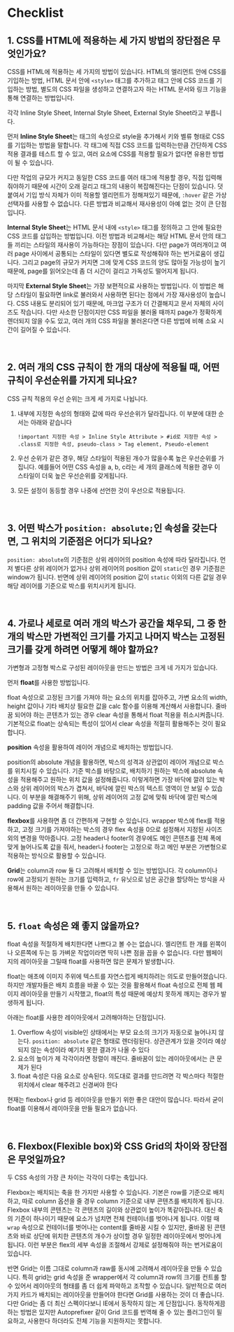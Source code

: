 # Checklist



## 1. CSS를 HTML에 적용하는 세 가지 방법의 장단점은 무엇인가요?

CSS를 HTML에 적용하는 세 가지의 방법이 있습니다. HTML의 엘리먼트 안에 CSS를 기입하는 방법, HTML 문서 안에 `<style>` 태그를 추가하고 태그 안에 CSS 코드를 기입하는 방법, 별도의 CSS 파일을 생성하고 연결하고자 하는 HTML 문서와 링크 기능을 통해 연결하는 방법입니다.

각각 Inline Style Sheet, Internal Style Sheet, External Style Sheet라고 부릅니다.

먼저 **Inline Style Sheet**는 태그의 속성으로 style을 추가해서 키와 벨류 형태로 CSS를 기입하는 방법을 말합니다. 각 태그에 직접 CSS 코드를 입력하는만큼 간단하게 CSS 적용 결과를 테스트 할 수 있고, 여러 요소에 CSS를 적용할 필요가 없다면 유용한 방법이 될 수 있습니다.

다만 작업의 규모가 커지고 동일한 CSS 코드를 여러 태그에 적용할 경우, 직접 입력해줘야하기 때문에 시간이 오래 걸리고 태그의 내용이 복잡해진다는 단점이 있습니다. 덧붙여서 기입 방식 자체가 이미 적용할 엘리먼트가 정해져있기 때문에, `:hover` 같은 가상 선택자를 사용할 수 없습니다. 다른 방법과 비교해서 재사용성이 아예 없는 것이 큰 단점입니다.

**Internal Style Sheet**는 HTML 문서 내에 `<style>` 태그를 정의하고 그 안에 필요한 CSS 코드를 삽입하는 방법입니다. 이전 방법과 비교해서는 해당 HTML 문서 안의 태그들 끼리는 스타일의 재사용이 가능하다는 장점이 있습니다. 다만 page가 여러개이고 여러 page 사이에서 공통되는 스타일이 있다면 별도로 작성해줘야 하는 번거로움이 생깁니다. 그리고 page의 규모가 커지면 그에 맞게 CSS 코드의 양도 많아질 가능성이 높기 때문에, page를 읽어오는데 좀 더 시간이 걸리고 가독성도 떨어지게 됩니다.

마지막 **External Style Sheet**는 가장 보편적으료 사용하는 방법입니다. 이 방법은 해당 스타일이 필요하면 link로 불러와서 사용하면 된다는 점에서 가장 재사용성이 높습니다. CSS 내용도 분리되어 있기 때문에, 마크업 구조가 더 간결해지고 문서 자체의 사이즈도 작습니다. 다만 사소한 단점이지만 CSS 파일을 불러올 때까지 page가 정확하게 렌더되지 않을 수도 있고, 여러 개의 CSS 파일을 불러온다면 다른 방법에 비해 소요 시간이 길어질 수 있습니다.

<br>

## 2. 여러 개의 CSS 규칙이 한 개의 대상에 적용될 때, 어떤 규칙이 우선순위를 가지게 되나요?

CSS 규칙 적용의 우선 순위는 크게 세 가지로 나뉩니다.

1. 내부에 지정한 속성의 형태와 값에 따라 우선순위가 달라집니다. 이 부분에 대한 순서는 아래와 같습니다

   `!important 지정한 속성 > Inline Style Attribute > #id로 지정한 속성 > .class로 지정한 속성, pseudo-class > Tag element, Pseudo-element`

2. 우선 순위가 같은 경우, 해당 스타일이 적용된 개수가 많을수록 높은 우선순위를 가집니다. 예를들어 어떤 CSS 속성을 a, b, c라는 세 개의 클래스에 적용한 경우 이 스타일이 더욱 높은 우선순위를 갖게됩니다.

3. 모든 설정이 동등할 경우 나중에 선언한 것이 우선으로 적용됩니다.

<br>

## 3. 어떤 박스가 `position: absolute;`인 속성을 갖는다면, 그 위치의 기준점은 어디가 되나요?

`position: absolute`의 기준점은 상위 레이어의 position 속성에 따라 달라집니다. 먼저 별다른 상위 레이어가 없거나 상위 레이어의 position 값이 `static`인 경우 기준점은 window가 됩니다. 반면에 상위 레이어의 position 값이 `static` 이외의 다른 값일 경우 해당 레이어를 기준으로 박스를 위치시키게 됩니다.

<br>

## 4. 가로나 세로로 여러 개의 박스가 공간을 채우되, 그 중 한 개의 박스만 가변적인 크기를 가지고 나머지 박스는 고정된 크기를 갖게 하려면 어떻게 해야 할까요?

가변형과 고정형 박스로 구성된 레이아웃을 만드는 방법은 크게 네 가지가 있습니다.

먼저 **float**를 사용한 방법입니다.

float 속성으로 고정된 크기를 가져야 하는 요소의 위치를 잡아주고, 가변 요소의 width, height 값이나 기타 배치상 필요한 값을 calc 함수를 이용해 계산해서 사용합니다. 줄바꿈 되어야 하는 콘텐츠가 있는 경우 clear 속성을 통해서 float 적용을 취소시켜줍니다. 기본적으로 float는 상속되는 특성이 있어서 clear 속성을 적절히 활용해주는 것이 필요합니다.

**position** 속성을 활용하여 레이어 개념으로 배치하는 방법입니다.

position의 absolute 개념을 활용하면, 박스의 성격과 상관없이 레이어 개념으로 박스를 위치시킬 수 있습니다. 기준 박스를 바탕으로, 배치하기 원하는 박스에 absolute 속성을 적용해주고 원하는 위치 값을 설정해줍니다. 이렇게하면 가장 바닥에 깔려 있는 박스와 상위 레이어의 박스가 겹쳐서, 바닥에 깔린 박스의 텍스트 영역이 안 보일 수 있습니다. 이 부분을 해결해주기 위해, 상위 레이어의 고정 값에 맞춰 바닥에 깔린 박스에 padding 값을 주어서 해결합니다.

**flexbox**를 사용하면 좀 더 간편하게 구현할 수 있습니다. wrapper 박스에 flex를 적용하고, 고정 크기를 가져야하는 박스의 경우 flex 속성을 0으로 설정해서 지정된 사이즈 외의 변경을 막아줍니다. 고정 header나 footer의 경우에도 메인 콘텐츠를 전체 폭에 맞게 늘어나도록 값을 줘서, header나 footer는 고정으로 하고 메인 부분은 가변형으로 적용하는 방식으로 활용할 수 있습니다.

**Grid**는 column과 row 둘 다 고려해서 배치할 수 있는 방법입니다. 각 column이나 row에 고정되기 원하는 크기를 입력하고, `fr` 유닛으로 남은 공간을 할당하는 방식을 사용해서 원하는 레이아웃을 만들 수 있습니다.

<br>

## 5. `float` 속성은 왜 좋지 않을까요?

float 속성을 적절하게 배치한다면 나쁘다고 볼 수는 없습니다. 엘리먼트 한 개를 왼쪽이나 오른쪽에 두는 등 가벼운 작업이라면 딱히 나쁜 점을 꼽을 수 없습니다. 다만 웹페이지의 레이아웃을 그릴때 float를 사용하면 많은 문제가 발생합니다.

float는 애초에 이미지 주위에 텍스트를 자연스럽게 배치하려는 의도로 만들어졌습니다. 하지만 개발자들은 배치 흐름을 바꿀 수 있는 것을 활용해서 float 속성으로 전체 웹 페이지 레이아웃을 만들기 시작했고, float의 특성 때문에 예상치 못하게 깨지는 경우가 발생하게 됩니다.

아래는 float를 사용한 레이아웃에서 고려해야하는 단점입니다.

1. Overflow 속성이 visible인 상태에서는 부모 요소의 크기가 자동으로 늘어나지 않는다. `position: absolute` 같은 형태로 렌더링된다. 상관관계가 있을 것이라 예상되지 않는 속성이라 예기치 못한 결과가 나올 수 있다
2. 요소의 높이가 제 각각이라면 정렬이 깨진다. 줄바꿈이 있는 레이아웃에서는 큰 문제가 된다
3. float 속성은 다음 요소로 상속된다. 의도대로 결과를 만드려면 각 박스마다 적절한 위치에서 clear 해주려고 신경써야 한다

현재는 flexbox나 grid 등 레이아웃을 만들기 위한 좋은 대안이 많습니다. 따라서 굳이 float를 이용해서 레이아웃을 만들 필요가 없습니다.

<br>

## 6. Flexbox(Flexible box)와 CSS Grid의 차이와 장단점은 무엇일까요?

두 CSS 속성의 가장 큰 차이는 각각이 다루는 축입니다.

Flexbox는 배치되는 축을 한 가지만 사용할 수 있습니다. 기본은 row를 기준으로 배치하고, 따로 column 옵션을 줄 경우 column 기준으로 내부 콘텐츠를 배치하게 됩니다. Flexbox 내부의 콘텐츠는 각 콘텐츠의 길이와 상관없이 높이가 똑같아집니다. 대신 축의 기준이 하나이기 때문에 요소가 넘치면 전체 컨테이너를 벗어나게 됩니다. 이럴 때 `wrap` 속성으로 컨테이너를 벗어나는 content를 줄바꿈 시킬 수 있지만, 줄바꿈 된 콘텐츠와 바로 상단에 위치한 콘텐츠의 개수가 상이할 경우 일정한 레이아웃에서 벗어나게 됩니다. 이런 부분은 flex의 세부 속성을 조절해서 강제로 설정해줘야 하는 번거로움이 있습니다.

반면 Grid는 이름 그대로 column과 raw를 동시에 고려해서 레이아웃을 만들 수 있습니다. 특히 grid는 grid 속성을 준 wrapper에서 각 column과 row의 크기를 컨트롤 할 수 있어서 레이아웃의 형태를 좀 더 쉽게 파악하고 조작할 수 있습니다. 일반적으로 여러가지 카드가 배치되는 레이아웃을 만들어야 한다면 Grid를 사용하는 것이 더 좋습니다. 다만 Grid는 좀 더 최신 스펙이다보니 IE에서 동작하지 않는 게 단점입니다. 동작하게끔 하는 방법은 있지만 Autoprefixer 같이 Grid 코드를 번역해 줄 수 있는 플러그인이 필요하고, 사용한다 하더라도 전체 기능을 지원하지는 못합니다.

<br>